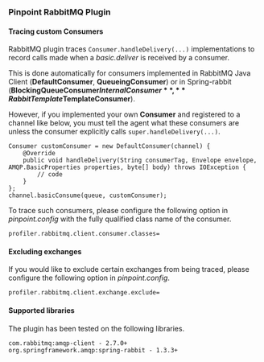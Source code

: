 ### Pinpoint RabbitMQ Plugin

#### Tracing custom Consumers
RabbitMQ plugin traces `Consumer.handleDelivery(...)` implementations to record calls made when a *basic.deliver* is
received by a consumer. 

This is done automatically for consumers implemented in RabbitMQ Java Client (**DefaultConsumer**, **QueueingConsumer**)
or in Spring-rabbit (**BlockingQueueConsumer$InternalConsumer**, **RabbitTemplate$TemplateConsumer**).

However, if you implemented your own **Consumer** and registered to a channel like below, you must tell the agent what
these consumers are unless the consumer explicitly calls `super.handleDelivery(...)`.
```
Consumer customConsumer = new DefaultConsumer(channel) {
    @Override
    public void handleDelivery(String consumerTag, Envelope envelope, AMQP.BasicProperties properties, byte[] body) throws IOException {
        // code
    }
};
channel.basicConsume(queue, customConsumer); 
```
To trace such consumers, please configure the following option in *pinpoint.config* with the fully qualified class name
of the consumer.
```
profiler.rabbitmq.client.consumer.classes=
```

#### Excluding exchanges
If you would like to exclude certain exchanges from being traced, please configure the following option in
*pinpoint.config*.
```
profiler.rabbitmq.client.exchange.exclude=
```

#### Supported libraries
The plugin has been tested on the following libraries.
```
com.rabbitmq:amqp-client - 2.7.0+
org.springframework.amqp:spring-rabbit - 1.3.3+
```